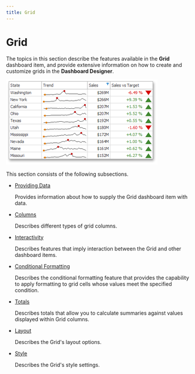 ```yaml
---
title: Grid
---
```

# Grid
The topics in this section describe the features available in the **Grid** dashboard item, and provide extensive information on how to create and customize grids in the **Dashboard Designer**.

![MainFeatures_Grid](../../../images/img18177.png)

This section consists of the following subsections.
* [Providing Data](grid/providing-data.md)
	
	Provides information about how to supply the Grid dashboard item with data.
* [Columns](grid/columns.md)
	
	Describes different types of grid columns.
* [Interactivity](grid/interactivity.md)
	
	Describes features that imply interaction between the Grid and other dashboard items.
* [Conditional Formatting](grid/conditional-formatting.md)
	
	Describes the conditional formatting feature that provides the capability to apply formatting to grid cells whose values meet the specified condition.
* [Totals](grid/totals.md)
	
	Describes totals that allow you to calculate summaries against values displayed within Grid columns.
* [Layout](grid/layout.md)
	
	Describes the Grid's layout options.
* [Style](grid/style.md)
	
	Describes the Grid's style settings.